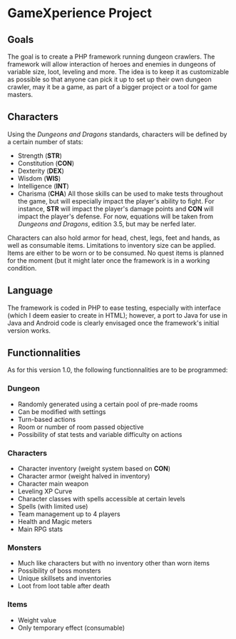 # GameXperience Project

## Goals
The goal is to create a PHP framework running dungeon crawlers. The framework will allow interaction of heroes and enemies in dungeons of variable size, loot, leveling and more. The idea is to keep it as customizable as possible so that anyone can pick it up to set up their own dungeon crawler, may it be a game, as part of a bigger project or a tool for game masters.

## Characters
Using the *Dungeons and Dragons* standards, characters will be defined by a certain number of stats:
* Strength (**STR**)
* Constitution (**CON**)
* Dexterity (**DEX**)
* Wisdom (**WIS**)
* Intelligence (**INT**)
* Charisma (**CHA**)
All those skills can be used to make tests throughout the game, but will especially impact the player's ability to fight. For instance, **STR** will impact the player's damage points and **CON** will impact the player's defense. For now, equations will be taken from *Dungeons and Dragons*, edition 3.5, but may be nerfed later.

Characters can also hold armor for head, chest, legs, feet and hands, as well as consumable items. Limitations to inventory size can be applied. Items are either to be worn or to be consumed. No quest items is planned for the moment (but it might later once the framework is in a working condition.

## Language
The framework is coded in PHP to ease testing, especially with interface (which I deem easier to create in HTML); however, a port to Java for use in Java and Android code is clearly envisaged once the framework's initial version works.

## Functionnalities
As for this version 1.0, the following functionnalities are to be programmed:
### Dungeon
* Randomly generated using a certain pool of pre-made rooms
* Can be modified with settings
* Turn-based actions
* Room or number of room passed objective 
* Possibility of stat tests and variable difficulty on actions

### Characters
* Character inventory (weight system based on **CON**)
* Character armor (weight halved in inventory)
* Character main weapon
* Leveling XP Curve
* Character classes with spells accessible at certain levels
* Spells (with limited use)
* Team management up to 4 players
* Health and Magic meters
* Main RPG stats

### Monsters
* Much like characters but with no inventory other than worn items
* Possibility of boss monsters
* Unique skillsets and inventories
* Loot from loot table after death

### Items 
* Weight value
* Only temporary effect (consumable)
